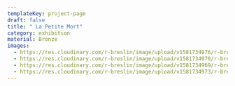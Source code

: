```yaml
---
templateKey: project-page
draft: false
title: " La Petite Mort"
category: exhibition
material: Bronze
images:
  - https://res.cloudinary.com/r-breslin/image/upload/v1581734976/r-breslin-cloudinary/WORK/EXHIBITION/la-petite-mort/EXHIBITION_la-petite-mort_la-petite-mort-01_c9djfl.jpg
  - https://res.cloudinary.com/r-breslin/image/upload/v1581734970/r-breslin-cloudinary/WORK/EXHIBITION/la-petite-mort/EXHIBITION_la-petite-mort_la-petite-mort-02_g5ncze.jpg
  - https://res.cloudinary.com/r-breslin/image/upload/v1581734969/r-breslin-cloudinary/WORK/EXHIBITION/la-petite-mort/EXHIBITION_la-petite-mort_la-petite-mort-04_r4dmk1.jpg
  - https://res.cloudinary.com/r-breslin/image/upload/v1581734973/r-breslin-cloudinary/WORK/EXHIBITION/la-petite-mort/EXHIBITION_la-petite-mort_la-petite-mort-03_apc8zj.jpg
---
```

